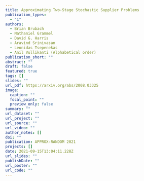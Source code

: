 ```yaml
---
title: Approximating Two-Stage Stochastic Supplier Problems
publication_types:
  - "1"
authors:
  - Brian Brubach
  - Nathaniel Grammel
  - David G. Harris
  - Aravind Srinivasan
  - Leonidas Tsepenekas
  - Anil Vullikanti (Alphabetical order)
publication_short: ""
abstract: ""
draft: false
featured: true
tags: []
slides: ""
url_pdf: https://arxiv.org/abs/2008.03325
image:
  caption: ""
  focal_point: ""
  preview_only: false
summary: ""
url_dataset: ""
url_project: ""
url_source: ""
url_video: ""
author_notes: []
doi: ""
publication: APPROX-RANDOM 2021
projects: []
date: 2021-09-15T13:04:11.228Z
url_slides: ""
publishDate: ""
url_poster: ""
url_code: ""
---
```

